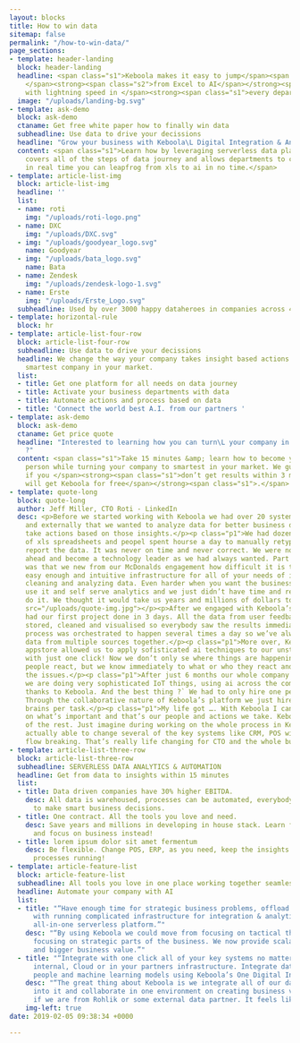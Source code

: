 ```yaml
---
layout: blocks
title: How to win data
sitemap: false
permalink: "/how-to-win-data/"
page_sections:
- template: header-landing
  block: header-landing
  headline: <span class="s1">Keboola makes it easy to jump</span><span class="s2">
    </span><strong><span class="s2">from Excel to AI</span></strong><span class="s1"><br>
    with lightning speed in </span><strong><span class="s1">every department.</span></strong>
  image: "/uploads/landing-bg.svg"
- template: ask-demo
  block: ask-demo
  ctaname: Get free white paper how to finally win data
  subheadline: Use data to drive your decissions
  headline: "Grow your business with Keboola\L Digital Integration & Analytics Hub"
  content: <span class="s1">Learn how by leveraging serverless data platform that
    covers all of the steps of data journey and allows departments to collaborate
    in real time you can leapfrog from xls to ai in no time.</span>
- template: article-list-img
  block: article-list-img
  headline: ''
  list:
  - name: roti
    img: "/uploads/roti-logo.png"
  - name: DXC
    img: "/uploads/DXC.svg"
  - img: "/uploads/goodyear_logo.svg"
    name: Goodyear
  - img: "/uploads/bata_logo.svg"
    name: Bata
  - name: Zendesk
    img: "/uploads/zendesk-logo-1.svg"
  - name: Erste
    img: "/uploads/Erste_Logo.svg"
  subheadline: Used by over 3000 happy dataheroes in companies across 4 continents
- template: horizontal-rule
  block: hr
- template: article-list-four-row
  block: article-list-four-row
  subheadline: Use data to drive your decissions
  headline: We change the way your company takes insight based actions. Become the
    smartest company in your market.
  list:
  - title: Get one platform for all needs on data journey
  - title: Activate your business departments with data
  - title: Automate actions and process based on data
  - title: 'Connect the world best A.I. from our partners '
- template: ask-demo
  block: ask-demo
  ctaname: Get price quote
  headline: "Interested to learning how you can turn\L your company in just 3 months
    ?"
  content: <span class="s1">Take 15 minutes &amp; learn how to become your CEOs favourite
    person while turning your company to smartest in your market. We guarantee that
    if you </span><strong><span class="s1">don’t get results within 3 months, you
    will get Keboola for free</span></strong><span class="s1">.</span>
- template: quote-long
  block: quote-long
  author: Jeff Miller, CTO Roti - LinkedIn
  desc: <p>Before we started working with Keboola we had over 20 systems internally
    and externally that we wanted to analyze data for better business decissions and
    take actions based on those insights.</p><p class="p1">We had dozens and dozens
    of xls spreadsheets and peopel spent hourse a day to manually retype, clean and
    report the data. It was never on time and never correct. We were not able to move
    ahead and become a technology leader as we had always wanted. Part of the reason
    was that we new from our McDonalds engagement how difficult it is to build an
    easy enough and intuitive infrastructure for all of your needs of integrating,
    cleaning and analyzing data. Even harder when you want the business people to
    use it and self serve analytics and we just didn’t have time and resources to
    do it. We thought it would take us years and millions of dollars to get the results.</p><p><img
    src="/uploads/quote-img.jpg"></p><p>After we engaged with Keboola’s platform we
    had our first project done in 3 days. All the data from user feedback was integrated,
    stored, cleaned and visualised so everybody saw the results immediately. The whole
    process was orchestrated to happen several times a day so we’ve always had fresh
    data from multiple sources together.</p><p class="p1">More over, Keboola 3rd party
    appstore allowed us to apply sofisticated ai techniques to our unstructured text
    with just one click! Now we don’t only se where things are happening and how many
    people react, but we know immediately to what or who they react and severity of
    the issues.</p><p class="p1">After just 6 months our whole company runs on data,
    we are doing very sophisticated IoT things, using ai across the company and that
    thanks to Keboola. And the best thing ?` We had to only hire one person internally.
    Through the collaborative nature of Keboola’s platform we just hire the smartest
    brains per task.</p><p class="p1">My life got …. With Keboola I can really focus
    on what’s important and that’s our people and actions we take. Keboola takes care
    of the rest. Just imagine during working on the whole process in Keboola we were
    actually able to change several of the key systems like CRM, POS without the whole
    flow breaking. That’s really life changing for CTO and the whole business.</p>
- template: article-list-three-row
  block: article-list-three-row
  subheadline: SERVERLESS DATA ANALYTICS & AUTOMATION
  headline: Get from data to insights within 15 minutes
  list:
  - title: Data driven companies have 30% higher EBITDA.
    desc: All data is warehoused, processes can be automated, everybody gets insights
      to make smart business decisions.
  - title: One contract. All the tools you love and need.
    desc: Save years and millions in developing in house stack. Learn from our mistakes
      and focus on business instead!
  - title: lorem ipsum dolor sit amet fermentum
    desc: Be flexible. Change POS, ERP, as you need, keep the insights intact and
      processes running!
- template: article-feature-list
  block: article-feature-list
  subheadline: All tools you love in one place working together seamlessly
  headline: Automate your company with AI
  list:
  - title: "“Have enough time for strategic business problems, offload all the problems
      with running complicated infrastructure for integration & analytics to Keboola’s
      all-in-one serverless platform.”"
    desc: "“By using Keboola we could move from focusing on tactical things to really
      focusing on strategic parts of the business. We now provide scalable platform
      and bigger business value.”"
  - title: "“Integrate with one click all of your key systems no matter if they are
      internal, Cloud or in your partners infrastructure. Integrate data, processes,
      people and machine learning models using Keboola’s One Digital Integration Hub”"
    desc: "“The great thing about Keboola is we integrate all of our data and processes
      into it and collaborate in one environment on creating business value no matter
      if we are from Rohlik or some external data partner. It feels like one world”"
    img-left: true
date: 2019-02-05 09:38:34 +0000

---
```

